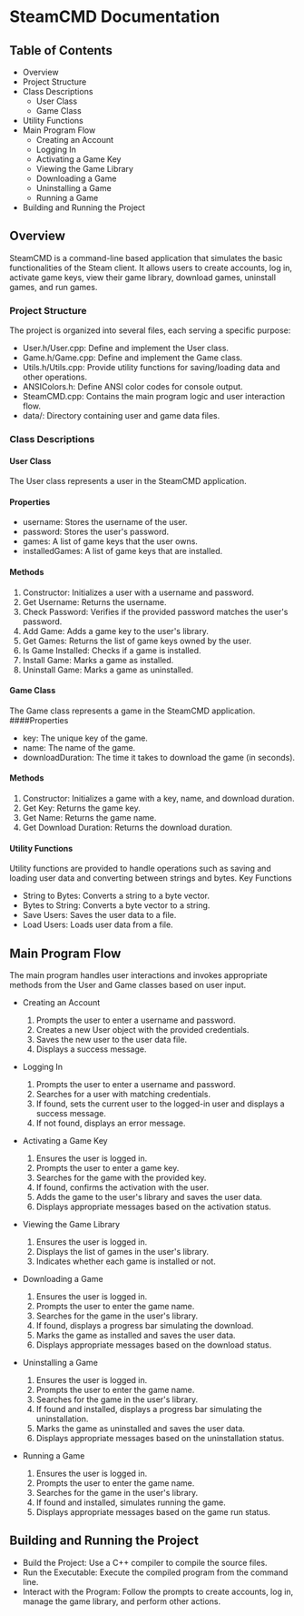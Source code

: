 # SteamCMD Documentation
## Table of Contents

  * Overview
  * Project Structure
  * Class Descriptions
     * User Class
     * Game Class
  * Utility Functions
  * Main Program Flow
     * Creating an Account
     * Logging In
     * Activating a Game Key
     * Viewing the Game Library
     * Downloading a Game
     * Uninstalling a Game
     * Running a Game
  * Building and Running the Project

## Overview

SteamCMD is a command-line based application that simulates the basic functionalities of the Steam client. It allows users to create accounts, log in, activate game keys, view their game library, download games, uninstall games, and run games.
### Project Structure

The project is organized into several files, each serving a specific purpose:

  * User.h/User.cpp: Define and implement the User class.
  * Game.h/Game.cpp: Define and implement the Game class.
  * Utils.h/Utils.cpp: Provide utility functions for saving/loading data and other operations.
  * ANSIColors.h: Define ANSI color codes for console output.
  * SteamCMD.cpp: Contains the main program logic and user interaction flow.
  * data/: Directory containing user and game data files.

### Class Descriptions
#### User Class

The User class represents a user in the SteamCMD application.
#### Properties

  * username: Stores the username of the user.
  * password: Stores the user's password.
  * games: A list of game keys that the user owns.
  * installedGames: A list of game keys that are installed.

#### Methods

  1. Constructor: Initializes a user with a username and password.
  2. Get Username: Returns the username.
  3. Check Password: Verifies if the provided password matches the user's password.
  4. Add Game: Adds a game key to the user's library.
  5. Get Games: Returns the list of game keys owned by the user.
  6. Is Game Installed: Checks if a game is installed.
  7. Install Game: Marks a game as installed.
  8. Uninstall Game: Marks a game as uninstalled.

#### Game Class

The Game class represents a game in the SteamCMD application.
####Properties

  * key: The unique key of the game.
  * name: The name of the game.
  * downloadDuration: The time it takes to download the game (in seconds).

#### Methods

  1. Constructor: Initializes a game with a key, name, and download duration.
  2. Get Key: Returns the game key.
  3. Get Name: Returns the game name.
  4. Get Download Duration: Returns the download duration.

#### Utility Functions

Utility functions are provided to handle operations such as saving and loading user data and converting between strings and bytes.
Key Functions

  * String to Bytes: Converts a string to a byte vector.
  * Bytes to String: Converts a byte vector to a string.
  * Save Users: Saves the user data to a file.
  * Load Users: Loads user data from a file.

## Main Program Flow

The main program handles user interactions and invokes appropriate methods from the User and Game classes based on user input.
* Creating an Account

  1. Prompts the user to enter a username and password.
  2. Creates a new User object with the provided credentials.
  3. Saves the new user to the user data file.
  4. Displays a success message.

* Logging In

  1. Prompts the user to enter a username and password.
  2. Searches for a user with matching credentials.
  3. If found, sets the current user to the logged-in user and displays a success message.
  4. If not found, displays an error message.

* Activating a Game Key

   1. Ensures the user is logged in.
   2. Prompts the user to enter a game key.
   3. Searches for the game with the provided key.
   4. If found, confirms the activation with the user.
   5. Adds the game to the user's library and saves the user data.
   6. Displays appropriate messages based on the activation status.

* Viewing the Game Library

   1. Ensures the user is logged in.
   2. Displays the list of games in the user's library.
   3. Indicates whether each game is installed or not.

* Downloading a Game

   1. Ensures the user is logged in.
   2. Prompts the user to enter the game name.
   3. Searches for the game in the user's library.
   4. If found, displays a progress bar simulating the download.
   5. Marks the game as installed and saves the user data.
   6. Displays appropriate messages based on the download status.

* Uninstalling a Game

    1. Ensures the user is logged in.
    2. Prompts the user to enter the game name.
    3. Searches for the game in the user's library.
    4. If found and installed, displays a progress bar simulating the uninstallation.
    5. Marks the game as uninstalled and saves the user data.
    6. Displays appropriate messages based on the uninstallation status.

* Running a Game

    1. Ensures the user is logged in.
    2. Prompts the user to enter the game name.
    3. Searches for the game in the user's library.
    4. If found and installed, simulates running the game.
    5. Displays appropriate messages based on the game run status.

## Building and Running the Project

  * Build the Project: Use a C++ compiler to compile the source files.
  * Run the Executable: Execute the compiled program from the command line.
  * Interact with the Program: Follow the prompts to create accounts, log in, manage the game library, and perform other actions.




